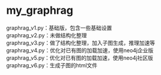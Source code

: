 # my_graphrag  

graphrag_v1.py：基础版，包含一些基础设置  
graphrag_v2.py：未做结构化整理  
graphrag_v3.py：做了结构化整理，加入子图生成，推理加速等  
graphrag_v4.py：优化对已有图的加载加速，使用neo4j企业版
graphrag_v5.py：优化对已有图的加载加速，使用neo4j社区版  
graphrag_v6.py：生成子图的html文件   
